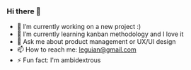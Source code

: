 ### Hi there 👋

- 🔭 I’m currently working on a new project :)
- 🌱 I’m currently learning kanban methodology and I love it
- 💬 Ask me about product management or UX/UI design
- 📫 How to reach me: leguian@gmail.com
- ⚡ Fun fact: I'm ambidextrous

